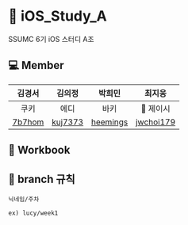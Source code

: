 # 🍎 iOS_Study_A
SSUMC 6기 iOS 스터디 A조

## 💻 Member
| 김경서 | 김의정 | 박희민 | 최지웅 |
| :---------:|:----------:|:----------:|:----------:|
| 쿠키 | 에디 | 바키 | 제이시 |
| [7b7hom](https://github.com/7b7hom) | [kuj7373](https://github.com/kuj7373) | [heemings](https://github.com/heemings) | [jwchoi179](https://github.com/jwchoi179) |

## 📖 Workbook
## 🌳 branch 규칙
`닉네임/주차`

    ex) lucy/week1

